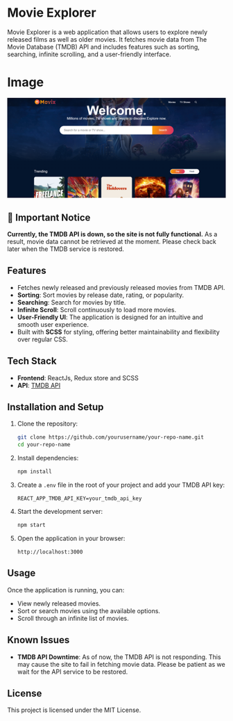 
# Movie Explorer

Movie Explorer is a web application that allows users to explore newly released films as well as older movies. It fetches movie data from The Movie Database (TMDB) API and includes features such as sorting, searching, infinite scrolling, and a user-friendly interface.

# Image

![](./public/movix.png)

## 🚨 Important Notice
**Currently, the TMDB API is down, so the site is not fully functional.** As a result, movie data cannot be retrieved at the moment. Please check back later when the TMDB service is restored.

## Features
- Fetches newly released and previously released movies from TMDB API.
- **Sorting**: Sort movies by release date, rating, or popularity.
- **Searching**: Search for movies by title.
- **Infinite Scroll**: Scroll continuously to load more movies.
- **User-Friendly UI**: The application is designed for an intuitive and smooth user experience.
- Built with **SCSS** for styling, offering better maintainability and flexibility over regular CSS.

## Tech Stack
- **Frontend**: ReactJs, Redux store and SCSS
- **API**: [TMDB API](https://www.themoviedb.org/)
  
## Installation and Setup
1. Clone the repository:
    ```bash
    git clone https://github.com/yourusername/your-repo-name.git
    cd your-repo-name
    ```

2. Install dependencies:
    ```bash
    npm install
    ```

3. Create a `.env` file in the root of your project and add your TMDB API key:
    ```
    REACT_APP_TMDB_API_KEY=your_tmdb_api_key
    ```

4. Start the development server:
    ```bash
    npm start
    ```

5. Open the application in your browser:
    ```
    http://localhost:3000
    ```

## Usage
Once the application is running, you can:
- View newly released movies.
- Sort or search movies using the available options.
- Scroll through an infinite list of movies.

## Known Issues
- **TMDB API Downtime**: As of now, the TMDB API is not responding. This may cause the site to fail in fetching movie data. Please be patient as we wait for the API service to be restored.

## License
This project is licensed under the MIT License.
